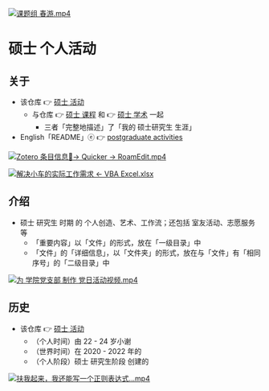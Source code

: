[![课题组 春游.mp4](https://gitee.com/ChenZhu-Xie/postgraduate_activities/raw/master/img/课题组_春游.png)](https://www.youtube.com/watch?v=Hhg5m2Y7ZyM "课题组 春游.mp4")

# 硕士 个人活动

## 关于
* 该仓库 👉 [硕士 活动](https://gitee.com/ChenZhu-Xie/postgraduate_activities)
    * 与仓库 👉 [硕士 课程](https://gitee.com/ChenZhu-Xie/postgraduate_courses) 和 👉 [硕士 学术](https://gitee.com/ChenZhu-Xie/postgraduate_academia) 一起
        * 三者「完整地描述」了「我的 硕士研究生 生涯」
* English「README」ⓔ 👉 [postgraduate activities](https://github.com/ChenZhu-Xie/postgraduate_activities)

<!-- [![The Calling「She & Me」](https://raw.githubusercontent.com/ChenZhu-Xie/undergraduate_activities/master/img/投影仪的妙用.png)](https://youtu.be/utkSjlCVySE "「The Calling」She_&_Me") -->
[![Zotero 条目信息📄→ Quicker → RoamEdit.mp4](https://gitee.com/ChenZhu-Xie/postgraduate_activities/raw/master/img/zotero_条目信息_到_RE_x264.png)](https://www.bilibili.com/video/BV13C411b74F "Zotero 条目信息📄→ Quicker → RoamEdit.mp4")

[![解决小车的实际工作需求 ← VBA Excel.xlsx](https://gitee.com/ChenZhu-Xie/postgraduate_activities/raw/master/img/JB车的JB表.png)](https://gitee.com/ChenZhu-Xie/postgraduate_activities/blob/master/2__1.2__Creation_for_Others/1__2.1__Solving_Job_Problems_for_Her_%E2%86%90_VBA_Excel__1.0_year/1__2.1__JB%E8%BD%A6%E7%9A%84JB%E8%A1%A8_%E2%86%90_VBA_Excel__1.0_year_-_2021.7.6.xlsm "解决小车的实际工作需求 ← VBA Excel.xlsx")

## 介绍
* 硕士 研究生 时期 的 个人创造、艺术、工作流；还包括 室友活动、志愿服务 等
    * 「重要内容」以「文件」的形式，放在「一级目录」中
    * 「文件」的「详细信息」，以「文件夹」的形式，放在与「文件」有「相同序号」的「二级目录」中

<!-- ![fig](https://raw.githubusercontent.com/ChenZhu-Xie/undergraduate_activities/master/img/ETP_&_NEU.png "3D logo: ETP & NEU") -->
<!-- ![fig](https://gitee.com/ChenZhu-Xie/undergraduate_activities/raw/master/img/ETP_&_NEU.png "3D logo: ETP & NEU") -->
[![为 学院党支部 制作 党日活动视频.mp4](https://gitee.com/ChenZhu-Xie/postgraduate_activities/raw/master/img/Video_Cover.png)](https://www.bilibili.com/video/BV1A54y1r7bQ "为 学院党支部 制作 党日活动视频.mp4")

<!-- ## 实施
1. 演讲 ppt 含视频
    * 要播放视频，需要进入「Presentations」目录下的「子目录」中查看 ppt
2. 学业水平 含「随时间演化」的切片/断面
    * 需要进入「Total_Grades」文件夹的「子文件夹」中查看 相关文件 -->

## 历史
* 该仓库 👉 [硕士 活动](https://gitee.com/ChenZhu-Xie/postgraduate_activities)
    * （个人时间）由 22 - 24 岁小谢
    * （世界时间）在 2020 - 2022 年的
    * （个人阶段）硕士 研究生阶段 创建的

[![扶我起来，我还能写一个正则表达式...mp4](https://gitee.com/ChenZhu-Xie/postgraduate_activities/raw/master/img/扶我起来，我还能写一个正则表达式...png)](https://www.bilibili.com/video/BV1Fx4y1v7s5 "扶我起来，我还能写一个正则表达式...mp4")

<!-- ## 软件架构
软件架构说明


## 安装教程

1.  xxxx
2.  xxxx
3.  xxxx

## 使用说明

1.  xxxx
2.  xxxx
3.  xxxx

## 参与贡献

1.  Fork 本仓库
2.  新建 Feat_xxx 分支
3.  提交代码
4.  新建 Pull Request


## 特技

1.  使用 Readme\_XXX.md 来支持不同的语言，例如 Readme\_en.md, Readme\_zh.md
2.  Gitee 官方博客 [blog.gitee.com](https://blog.gitee.com)
3.  你可以 [https://gitee.com/explore](https://gitee.com/explore) 这个地址来了解 Gitee 上的优秀开源项目
4.  [GVP](https://gitee.com/gvp) 全称是 Gitee 最有价值开源项目，是综合评定出的优秀开源项目
5.  Gitee 官方提供的使用手册 [https://gitee.com/help](https://gitee.com/help)
6.  Gitee 封面人物是一档用来展示 Gitee 会员风采的栏目 [https://gitee.com/gitee-stars/](https://gitee.com/gitee-stars/) -->
